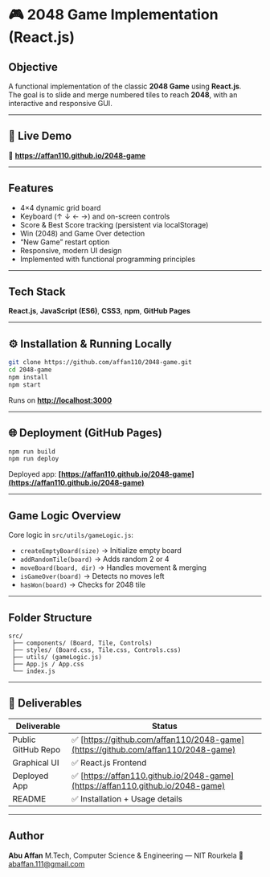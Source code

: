 # 🎮 2048 Game Implementation (React.js)

##  Objective
A functional implementation of the classic **2048 Game** using **React.js**.  
The goal is to slide and merge numbered tiles to reach **2048**, with an interactive and responsive GUI.

---

## 🚀 Live Demo
🔗 **https://affan110.github.io/2048-game**

---

##  Features
- 4×4 dynamic grid board
- Keyboard (↑ ↓ ← →) and on-screen controls
- Score & Best Score tracking (persistent via localStorage)
- Win (2048) and Game Over detection
- “New Game” restart option
- Responsive, modern UI design
- Implemented with functional programming principles

---

##  Tech Stack
**React.js**, **JavaScript (ES6)**, **CSS3**, **npm**, **GitHub Pages**

---

## ⚙️ Installation & Running Locally
```bash
git clone https://github.com/affan110/2048-game.git
cd 2048-game
npm install
npm start
````

Runs on **[http://localhost:3000](http://localhost:3000)**

---

## 🌐 Deployment (GitHub Pages)

```bash
npm run build
npm run deploy
```

Deployed app: **[https://affan110.github.io/2048-game](https://affan110.github.io/2048-game)**

---

##  Game Logic Overview

Core logic in `src/utils/gameLogic.js`:

* `createEmptyBoard(size)` → Initialize empty board
* `addRandomTile(board)` → Adds random 2 or 4
* `moveBoard(board, dir)` → Handles movement & merging
* `isGameOver(board)` → Detects no moves left
* `hasWon(board)` → Checks for 2048 tile

---

## Folder Structure

```
src/
 ├── components/ (Board, Tile, Controls)
 ├── styles/ (Board.css, Tile.css, Controls.css)
 ├── utils/ (gameLogic.js)
 ├── App.js / App.css
 └── index.js
```

---

## 🧾 Deliverables

| Deliverable        | Status                                                                           |
| ------------------ | -------------------------------------------------------------------------------- |
| Public GitHub Repo | ✅ [https://github.com/affan110/2048-game](https://github.com/affan110/2048-game) |
| Graphical UI       | ✅ React.js Frontend                                                              |
| Deployed App       | ✅ [https://affan110.github.io/2048-game](https://affan110.github.io/2048-game)   |
| README             | ✅ Installation + Usage details                                                   |

---

## Author

**Abu Affan**
M.Tech, Computer Science & Engineering — NIT Rourkela
📧 [abaffan.111@gmail.com](mailto:abaffan.111@gmail.com)

